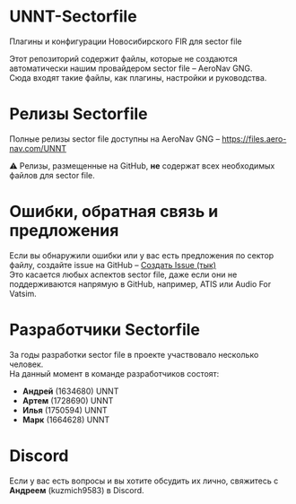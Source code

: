 # UNNT-Sectorfile  
Плагины и конфигурации Новосибирского FIR для sector file  

Этот репозиторий содержит файлы, которые не создаются автоматически нашим провайдером sector file – AeroNav GNG.  
Сюда входят такие файлы, как плагины, настройки и руководства.  

# Релизы Sectorfile  
Полные релизы sector file доступны на AeroNav GNG – https://files.aero-nav.com/UNNT

⚠️ Релизы, размещенные на GitHub, **не** содержат всех необходимых файлов для sector file.  

# Ошибки, обратная связь и предложения  
Если вы обнаружили ошибки или у вас есть предложения по сектор файлу, создайте issue на GitHub – [Создать Issue (тык)](https://github.com/UNNT-ACC-VATSIM/UNNT-Sectorfile/issues/new/choose)  
Это касается любых аспектов sector file, даже если они не поддерживаются напрямую в GitHub, например, ATIS или Audio For Vatsim.  

# Разработчики Sectorfile  
За годы разработки sector file в проекте участвовало несколько человек.  
На данный момент в команде разработчиков состоят:  
- **Андрей** (1634680) UNNT  
- **Артем** (1728690) UNNT  
- **Илья** (1750594) UNNT  
- **Марк** (1664628) UNNT  

# Discord  
Если у вас есть вопросы и вы хотите обсудить их лично, свяжитесь с **Андреем** (kuzmich9583) в Discord.

